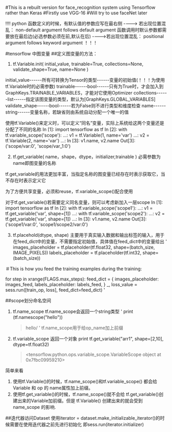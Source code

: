 #This is a rebuilt version for face_recognition system using Tensorflow rather than Keras
#Firstly use VGG-16
#Will try to use faceNet later


!!!!
python 函数定义的时候，有默认值的参数应写在最右侧  ----> 若出现位置混乱： non-default argument follows default argument
函数调用时默认参数都需要放在最后边(必选参数必须在前,默认在后)  ---->若出现位置混乱： positional argument follows keyword argument
！！！



#tensorflow 中图变量
##定义图变量的方法：
1. tf.Variable.init(
    initial_value, trainable=True, collections=None, validate_shape=True, name=None
    )

initial_value------所有可转换为Tensor的类型------变量的初始值(！！！为使用tf.Variable时的必需参数)
trainable------bool------只有为True时，才会加入到GraphKeys.TRAINABLE_VARIABLES，才能对它使用Optimizer
collections------list------指定该图变量的类型，默认为[GraphKeys.GLOBAL_VARIABLES]
validate_shape------bool------若为False则不进行类型和维度检查
name------string------变量名称，若缺省则由系统自动分配一个唯一的值

使用tf.Variable()来定义时，可以定义“同名”变量，实际上系统给这两个变量还是分配了不同的名称
In [1]: import tensorflow as tf
In [2]: with tf.variable_scope('scope'):
   ...:     v1 = tf.Variable(1, name='var')
   ...:     v2 = tf.Variable(2, name='var')
   ...:
In [3]: v1.name, v2.name
Out[3]: ('scope/var:0', 'scope/var_1:0')

2. tf.get_variable(
    name，shape，dtype，initializer,trainable
)
必需参数为 name即图变量的名称

tf.get_variable的用法更加丰富，当指定名称的图变量已经存在时表示获取它，当不存在时表示定义它

为了方便共享变量，必须和reuse，tf.variable_scope()配合使用

对于tf.get_variable()若需要定义同名变量，则可以考虑新加入一层scope
In [1]: import tensorflow as tf
In [2]: with tf.variable_scope('scope1'):
   ...:     v1 = tf.get_variable('var', shape=[1])
   ...:     with tf.variable_scope('scope2'):
   ...:         v2 = tf.get_variable('var', shape=[1])
   ...:
In [3]: v1.name, v2.name
Out[3]: ('scope1/var:0', 'scope1/scope2/var:0')




3. tf.placehold(dtype, shape)
主要用于真实输入数据和输出标签的输入，用于在feed_dict中的变量，不需要指定初始值，具体值在feed_dict中的变量给出
'
images_placeholder = tf.placeholder(tf.float32, shape=(batch_size, IMAGE_PIXELS))
labels_placeholder = tf.placeholder(tf.int32, shape=(batch_size))

＃This is how you feed the training examples during the training:

for step in xrange(FLAGS.max_steps):
    feed_dict = {
       images_placeholder: images_feed,
       labels_placeholder: labels_feed,
     }
    _, loss_value = sess.run([train_op, loss], feed_dict=feed_dict)
'


##scope划分命名空间
1. tf.name_scope
    tf.name_scope会返回一个string类型
    '
    print (tf.namescope("hello"))
    >hello/
    '
    tf.name_scope用于给op_name加上前缀

2. tf.variable_scope
    返回一个对象
    print tf.get_variable("arr1", shape=[2,10], dtype=tf.float32)
    ><tensorflow.python.ops.variable_scope.VariableScope object at 0x7fbc09959210>

简单来看 
1. 使用tf.Variable()的时候，tf.name_scope()和tf.variable_scope() 都会给 Variable 和 op 的 name属性加上前缀。 
2. 使用tf.get_variable()的时候，tf.name_scope()就不会给 tf.get_variable()创建出来的Variable加前缀。但是 tf.Variable() 创建出来的就会受到 name_scope 的影响.

##迭代器访问Dataset
使用iterator = dataset.make_initializable_iterator()的时候需要在使用迭代器之前先进行初始化
即sess.run(iterator.initializer)
